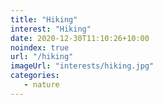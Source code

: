```yaml
---
title: "Hiking"
interest: "Hiking"
date: 2020-12-30T11:10:26+10:00
noindex: true
url: "/hiking"
imageUrl: "interests/hiking.jpg"
categories:
   - nature
---
```

